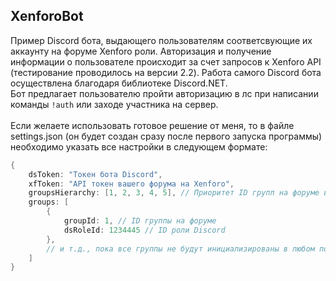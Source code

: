 ## XenforoBot
Пример Discord бота, выдающего пользователям соответсвующие их аккаунту на форуме Xenforo роли. Авторизация и получение информации о пользователе происходит за счет запросов к Xenforo API (тестирование проводилось на версии 2.2). Работа самого Discord бота осуществлена благодаря библиотеке Discord.NET.
<br>Бот предлагает пользователю пройти авторизацию в лс при написании команды `!auth` или заходе участника на сервер.</br>
<br>Если желаете использовать готовое решение от меня, то в файле settings.json (он будет создан сразу после первого запуска программы) необходимо указать все настройки в следующем формате:</br>
```csharp
{
    dsToken: "Токен бота Discord",
    xfToken: "API токен вашего форума на Xenforo",
    groupsHierarchy: [1, 2, 3, 4, 5], // Приоритет ID групп на форуме в порядке возрастания
    groups: [
        {
            groupId: 1, // ID группы на форуме
            dsRoleId: 1234445 // ID роли Discord
        },
        // и т.д., пока все группы не будут инициализированы в любом порядке
    ]
}
```
